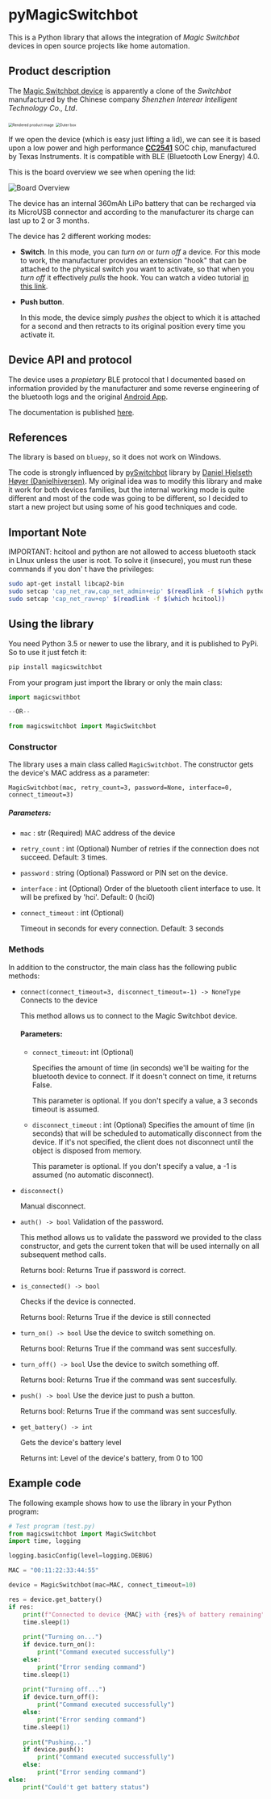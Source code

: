 # pyMagicSwitchbot


This is a Python library that allows the integration of *Magic Switchbot* devices in open source projects like home automation.

## Product description

The [Magic Switchbot device](https://www.interear.com/smart-products/magic-bluetooth-switchbot.html) is apparently a clone of the *Switchbot* manufactured by the Chinese company *Shenzhen Interear Intelligent Technology Co., Ltd*.

<img src="img/render.jpg" alt="Rendered product image" style="zoom:50%;" />

<img src="img/box.jpg" alt="Outer box" style="zoom:50%;" />

If we open the device (which is easy just lifting a lid), we can see it is based upon a low power and high performance [**CC2541**](https://www.ti.com/product/CC2541) SOC chip, manufactured by Texas Instruments. It is compatible with BLE (Bluetooth Low Energy) 4.0.

This is the board overview we see when opening the lid:

![Board Overview](img/board.jpg)

The device has an internal 360mAh LiPo battery that can be recharged via its MicroUSB connector and according to the manufacturer its charge can last up to 2 or 3 months.

The device has 2 different working modes:

* **Switch**.
  In this mode, you can *turn on* or *turn off* a device. For this mode to work, the manufacturer provides an extension "hook" that can be attached to the physical switch you want to activate, so that when you *turn off* it effectively *pulls* the hook. You can watch a video tutorial [in this link](https://cloud.video.alibaba.com/play/u/2153292369/p/1/e/6/t/1/d/hd/278038162598.mp4).

* **Push button**.

  In this mode, the device simply *pushes* the object to which it is attached for a second and then retracts to its original position every time you activate it.



## Device API and protocol

The device uses a *propietary* BLE protocol that I documented based on information provided by the manufacturer and some reverse engineering of the bluetooth logs and the original [Android App](https://play.google.com/store/apps/details?id=com.runChina.moLiKaiGuan&hl=es&gl=US).

The documentation is published [here](doc/MagicSwitchBot_API.md).

## References

The library is based on `bluepy`, so it does not work on Windows.

The code is strongly influenced by [pySwitchbot](https://github.com/Danielhiversen/pySwitchbot) library by [Daniel Hjelseth Høyer (Danielhiversen)](https://github.com/Danielhiversen). My original idea was to modify this library and make it work for both devices families, but the internal working mode is quite different and most of the code was going to be different, so I decided to start a new project but using some of his good techniques and code.

## Important Note

IMPORTANT: hcitool and python are not allowed to access bluetooth stack in LInux unless the user is root.
To solve it (insecure), you must run these commands if you don' t have the privileges:          

```bash
sudo apt-get install libcap2-bin
sudo setcap 'cap_net_raw,cap_net_admin+eip' $(readlink -f $(which python3))
sudo setcap 'cap_net_raw+ep' $(readlink -f $(which hcitool))
```
## Using the library

You need Python 3.5 or newer to use the library, and it is published to PyPi. So to use it just fetch it:

```bash
pip install magicswitchbot
```

From your program just import the library or only the main class:

```python
import magicswithbot

--OR--

from magicswitchbot import MagicSwitchbot
```

### Constructor

The library uses a main class called `MagicSwitchbot`. The constructor gets the device's MAC address as a parameter:

`MagicSwitchbot(mac, retry_count=3, password=None, interface=0, connect_timeout=3)`

##### Parameters:
* `mac` : str (Required)
  MAC address of the device
  
* `retry_count` : int (Optional)
  Number of retries if the connection does not succeed. Default: 3 times.
  
* `password` : string (Optional)
  Password or PIN set on the device.
  
* `interface` : int (Optional)
  Order of the bluetooth client interface to use. It will be prefixed by 'hci'. Default: 0 (hci0)
  
* `connect_timeout` : int (Optional)
  
  Timeout in seconds for every connection. Default: 3 seconds

### Methods

In addition to the constructor, the main class has the following public methods:

* `connect(connect_timeout=3, disconnect_timeout=-1) ‑> NoneType`
Connects to the device
  
  This method allows us to connect to the Magic Switchbot device.
  
  #### Parameters:
  
  * `connect_timeout`: int (Optional)
  
    Specifies the amount of time (in seconds) we'll be waiting for the bluetooth device to connect. If it doesn't connect on time, it returns False.
  
    This parameter is optional. If you don't specify a value, a 3 seconds timeout is assumed.
  
  * `disconnect_timeout` : int (Optional)
    Specifies the amount of time (in seconds) that will be scheduled to automatically disconnect from the device. If it's not specified, the client does not disconnect until the object is disposed from memory.
    
    This parameter is optional. If you don't specify a value, a -1 is assumed (no automatic disconnect).
  
* `disconnect()`

  Manual disconnect.
  
* `auth() ‑> bool`
Validation of the password.
  
  This method allows us to validate the password we provided to the class constructor, and gets the current token that will be used internally on all subsequent method calls.
  
  Returns bool: Returns True if password is correct.
  
* `is_connected() ‑> bool`

  Checks if the device is connected.

  Returns bool: Returns True if the device is still connected
  
* `turn_on() ‑> bool`
  Use the device to switch something on.
  
  Returns bool: Returns True if the command was sent succesfully.
  
* `turn_off() ‑> bool`
  Use the device to switch something off.

  Returns bool: Returns True if the command was sent succesfully.
  
* `push() ‑> bool`
  Use the device just to push a button.

  Returns bool: Returns True if the command was sent succesfully.
  
* `get_battery() ‑> int`

  Gets the device's battery level

  Returns int: Level of the device's battery, from 0 to 100

## Example code

The following example shows how to use the library in your Python program:

```python
# Test program (test.py)
from magicswitchbot import MagicSwitchbot
import time, logging

logging.basicConfig(level=logging.DEBUG)

MAC = "00:11:22:33:44:55"

device = MagicSwitchbot(mac=MAC, connect_timeout=10)

res = device.get_battery()
if res:
    print(f"Connected to device {MAC} with {res}% of battery remaining")
    time.sleep(1)
    
    print("Turning on...")
    if device.turn_on():
        print("Command executed successfully")
    else:
        print("Error sending command")
    time.sleep(1)
    
    print("Turning off...")
    if device.turn_off():
        print("Command executed successfully")
    else:
        print("Error sending command")
    time.sleep(1)
    
    print("Pushing...")
    if device.push():
        print("Command executed successfully")
    else:
        print("Error sending command")
else:
    print("Could't get battery status")


```

